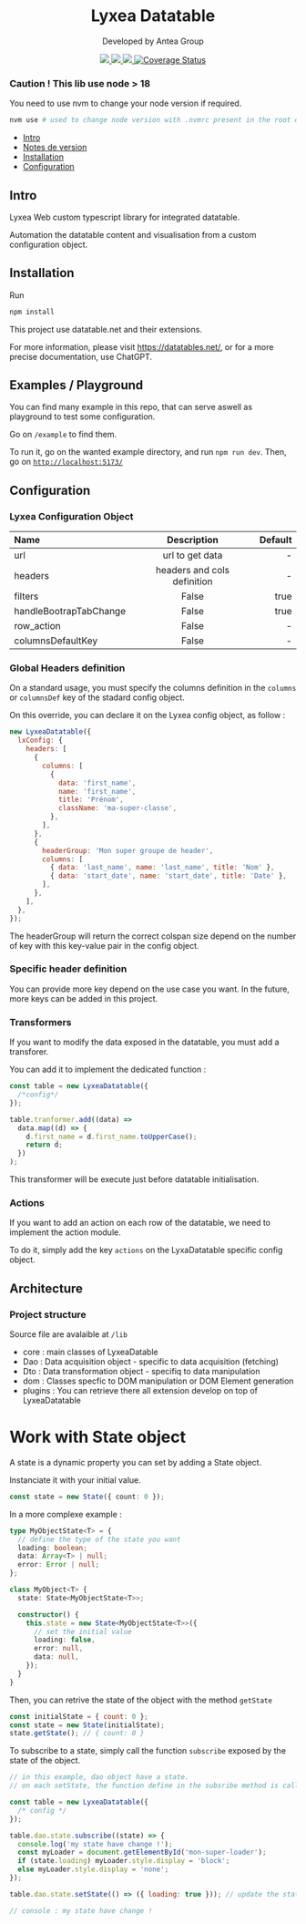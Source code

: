 <p align="center">
  <h1 align="center">Lyxea Datatable</h1>
    <p align="center">Developed by Antea Group</p>
</p>

<p align="center">
<a href="https://github.com/geohyd/LyxeaDataTable/actions/workflows/build.yml">
<img src="https://github.com/geohyd/LyxeaDataTable/actions/workflows/build.yml/badge.svg">
</a>
<a href="https://github.com/geohyd/LyxeaDataTable/actions/workflows/test.yml">
<img src="https://github.com/geohyd/LyxeaDataTable/actions/workflows/test.yml/badge.svg">
</a>
<a href="https://github.com/geohyd/LyxeaDataTable/actions/workflows/code_quality.yml">
<img src="https://github.com/geohyd/LyxeaDataTable/actions/workflows/code_quality.yml/badge.svg">
</a>
<a href='https://coveralls.io/github/geohyd/LyxeaDataTable'><img src='https://coveralls.io/repos/github/geohyd/LyxeaDataTable/badge.svg' alt='Coverage Status' /></a>

</p>

### Caution ! This lib use node > 18

You need to use nvm to change your node version if required.

```bash
nvm use # used to change node version with .nvmrc present in the root directory
```

- [Intro](#intro)
- [Notes de version](#notes-de-version)
- [Installation](#installation)
- [Configuration](#configuration)

## Intro

Lyxea Web custom typescript library for integrated datatable.

Automation the datatable content and visualisation from a custom configuration object.

## Installation

Run

```bash
npm install
```

This project use datatable.net and their extensions.

For more information, please visit <a href="https://datatables.net/">https://datatables.net/</a>, or for a more precise documentation, use ChatGPT.

## Examples / Playground

You can find many example in this repo, that can serve aswell as playground to test some configuration.

Go on `/example` to find them.

To run it, go on the wanted example directory, and run `npm run dev`.
Then, go on <a href="http://localhost:5173/">`http://localhost:5173/`</a>

## Configuration

### Lyxea Configuration Object

| Name                   |         Description         | Default |
| :--------------------- | :-------------------------: | ------: |
| url                    |       url to get data       |       - |
| headers                | headers and cols definition |       - |
| filters                |            False            |    true |
| handleBootrapTabChange |            False            |    true |
| row_action             |            False            |       - |
| columnsDefaultKey      |            False            |       - |

### Global Headers definition

On a standard usage, you must specify the columns definition in the `columns` or `columnsDef` key of the stadard config object.

On this override, you can declare it on the Lyxea config object, as follow :

```js
new LyxeaDatatable({
  lxConfig: {
    headers: [
      {
        columns: [
          {
            data: 'first_name',
            name: 'first_name',
            title: 'Prénom',
            className: 'ma-super-classe',
          },
        ],
      },
      {
        headerGroup: 'Mon super groupe de header',
        columns: [
          { data: 'last_name', name: 'last_name', title: 'Nom' },
          { data: 'start_date', name: 'start_date', title: 'Date' },
        ],
      },
    ],
  },
});
```

The headerGroup will return the correct colspan size depend on the number of key with this key-value pair in the config object.

### Specific header definition

You can provide more key depend on the use case you want.
In the future, more keys can be added in this project.

### Transformers

If you want to modify the data exposed in the datatable, you must add a transforer.

You can add it to implement the dedicated function :

```js
const table = new LyxeaDatatable({
  /*config*/
});

table.tranformer.add((data) =>
  data.map((d) => {
    d.first_name = d.first_name.toUpperCase();
    return d;
  })
);
```

This transformer will be execute just before datatable initialisation.

### Actions

If you want to add an action on each row of the datatable, we need to implement the action module.

To do it, simply add the key `actions` on the LyxaDatatable specific config object.

## Architecture

### Project structure

Source file are avalaible at `/lib`

- core : main classes of LyxeaDatable
- Dao : Data acquisition object - specific to data acquisition (fetching)
- Dto : Data transformation object - specifiq to data manipulation
- dom : Classes specfic to DOM manipulation or DOM Element generation
- plugins : You can retrieve there all extension develop on top of LyxeaDatatable

# Work with State object

A state is a dynamic property you can set by adding a State object.

Instanciate it with your initial value.

```ts
const state = new State({ count: 0 });
```

In a more complexe example :

```ts
type MyObjectState<T> = {
  // define the type of the state you want
  loading: boolean;
  data: Array<T> | null;
  error: Error | null;
};

class MyObject<T> {
  state: State<MyObjectState<T>>;

  constructor() {
    this.state = new State<MyObjectState<T>>({
      // set the initial value
      loading: false,
      error: null,
      data: null,
    });
  }
}
```

Then, you can retrive the state of the object with the method `getState`

```js
const initialState = { count: 0 };
const state = new State(initialState);
state.getState(); // { count: 0 }
```

To subscribe to a state, simply call the function `subscribe` exposed by the state of the object.

```js
// in this example, dao object have a state.
// on each setState, the function define in the subsribe method is called

const table = new LyxeaDatatable({
  /* config */
});

table.dao.state.subscribe((state) => {
  console.log('my state have change !');
  const myLoader = document.getElementById('mon-super-loader');
  if (state.loading) myLoader.style.display = 'block';
  else myLoader.style.display = 'none';
});

table.dao.state.setState(() => ({ loading: true })); // update the state and call the subscribe

// console : my state have change !
```
